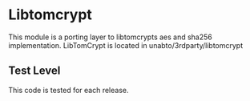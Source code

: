 Libtomcrypt
===========

This module is a porting layer to libtomcrypts aes and sha256 implementation.
LibTomCrypt is located in unabto/3rdparty/libtomcrypt

Test Level
----------

This code is tested for each release.
